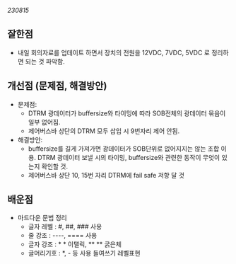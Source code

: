 *230815*
## 잘한점
* 내일 회의자료를 업데이트 하면서 장치의 전원을 12VDC, 7VDC, 5VDC 로 정리하면 되는 것 파악함.

## 개선점 (문제점, 해결방안)
* 문제점: 
  * DTRM 광데이터가 buffersize와 타이밍에 따라 SOB전체의 광데이터 묶음이 일부 없어짐.
  * 제어버스바 상단의 DTRM 모두 삽입 시 9번자리 제어 안됨.
* 해결방안:
  * buffersize를 길게 가져가면 광데이터가 SOB단위로 없어지지는 않는 조합 이용. DTRM  광데이터 보낼 시의 타이밍, buffersize와 관련한 동작이 무엇이 있는지 확인할 것.
  * 제어버스바 상단 10, 15번 자리 DTRM에 fail safe 저항 달 것

## 배운점
* 마드다운 문법 정리
  * 글자 레벨 : #, ##, ### 사용
  * 줄 강조 : ----, ==== 사용 
  * 글자 강조 : * * 이탤릭, ** ** 굵은체
  * 글머리기호 : *, - 등 사용 들여쓰기 레벨표현
